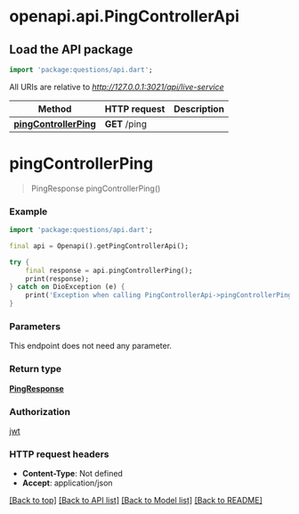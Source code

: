 # openapi.api.PingControllerApi

## Load the API package
```dart
import 'package:questions/api.dart';
```

All URIs are relative to *http://127.0.0.1:3021/api/live-service*

Method | HTTP request | Description
------------- | ------------- | -------------
[**pingControllerPing**](PingControllerApi.md#pingcontrollerping) | **GET** /ping | 


# **pingControllerPing**
> PingResponse pingControllerPing()



### Example
```dart
import 'package:questions/api.dart';

final api = Openapi().getPingControllerApi();

try {
    final response = api.pingControllerPing();
    print(response);
} catch on DioException (e) {
    print('Exception when calling PingControllerApi->pingControllerPing: $e\n');
}
```

### Parameters
This endpoint does not need any parameter.

### Return type

[**PingResponse**](PingResponse.md)

### Authorization

[jwt](../README.md#jwt)

### HTTP request headers

 - **Content-Type**: Not defined
 - **Accept**: application/json

[[Back to top]](#) [[Back to API list]](../README.md#documentation-for-api-endpoints) [[Back to Model list]](../README.md#documentation-for-models) [[Back to README]](../README.md)

